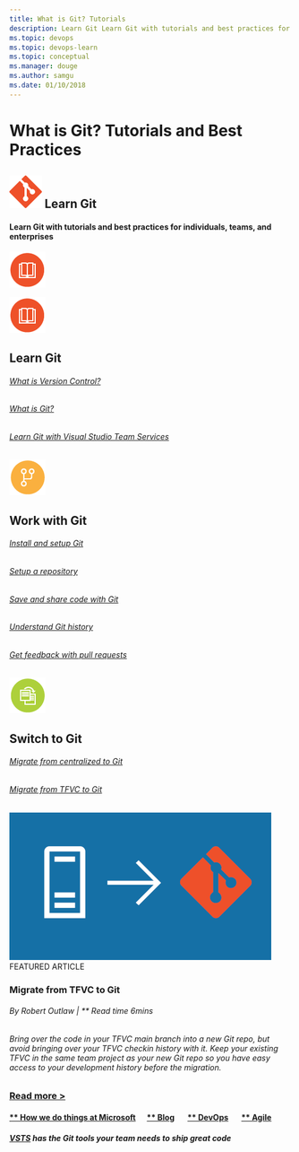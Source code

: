 ```yaml
---
title: What is Git? Tutorials
description: Learn Git Learn Git with tutorials and best practices for individuals, teams, and enterprises 
ms.topic: devops
ms.topic: devops-learn
ms.topic: conceptual
ms.manager: douge
ms.author: samgu
ms.date: 01/10/2018
---
```

# What is Git? Tutorials and Best Practices

## ![git-logo-58x58](_img/git-logo-58x58.png) Learn Git
#### Learn Git with tutorials and best practices for individuals, teams, and enterprises
![Icon of Book on Orange Background Symbolizing Learn Git](_img/LearnGit_64x-2.png)

![learn git icon](_img/LearnGit_64x-2.png)
## Learn Git
###### [What is Version Control?](git/what-is-version-control.md "What is Version Control?")
###### [What is Git?](git/what-is-git.md "What is Git?")
###### [Learn Git with Visual Studio Team Services](git/learn-git-with-team-services.md "Learn Git with Visual Studio Team Services")

![work with git icon](_img/WorkWithGit_64x-2.png)
## Work with Git
###### [Install and setup Git](git/install-and-set-up-git.md "Install and Setup Git")
###### [Setup a repository](git/set-up-a-git-repository.md "Setup a Git repository")
###### [Save and share code with Git](git/git-share-code.md "Save and share code with Git")
###### [Understand Git history](git/understand-git-history.md "Understand Git history")
###### [Get feedback with pull requests](git/git-pull-requests.md "Get feedback with pull requests")

![Switch to Git icon](_img/SwitchToGit_64x-2.png)
## Switch to Git
###### [Migrate from centralized to Git](git/centralized-to-git.md "Migrate from centralized to Git")
###### [Migrate from TFVC to Git](git/migrate-from-tfvc-to-git.md "Migrate from TFVC to Git")

![](_img/migrate-git-468x263.png)
FEATURED
ARTICLE
### Migrate from TFVC to Git
###### By Robert Outlaw | ** Read time 6mins
###### Bring over the code in your TFVC main branch into a new Git repo, but avoid bringing over your TFVC checkin history with it. Keep your existing TFVC in the same team project as your new Git repo so you have easy access to your development history before the migration.

### [Read more \>](git/migrate-from-tfvc-to-git.md)

#### [** How we do things at Microsoft](https://www.visualstudio.com/articles/devopsmsft/overview)      [** Blog](https://blogs.msdn.microsoft.com/visualstudioalm "Blog")       [** DevOps](/azure/devops/what-is-devops)       [** Agile](/azure/devops/agile/what-is-agile "Agile")
##### [VSTS](https://www.visualstudio.com/team-services/) has the Git tools your team needs to ship great code